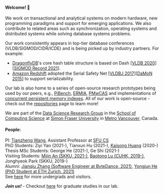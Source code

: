 

#### Welcome! 👋

We work on transactional and analytical systems on modern hardware, new programming paradigms and support for emerging applications. We also contribute to related areas such as synchronization, operating systems and distributed systems while solving database systems problems. 

Our work consistently appears in top-tier database conferences (VLDB/SIGMOD/CIDR/ICDE) and is being picked up by industry partners. For example:
- [DragonflyDB](https://dragonflydb.io/)'s core hash table structure is based on Dash [[VLDB 2020](http://www.vldb.org/pvldb/vol13/p1147-lu.pdf)][[SIGMOD Record 2021](https://sigmodrecord.org/publications/sigmodRecord/2103/pdfs/22_sdh-lu.pdf)].
- [Amazon Redshift](https://aws.amazon.com/pm/redshift/) adopted the Serial Safety Net [[VLDBJ 2017](https://link.springer.com/article/10.1007/s00778-017-0463-8)][[DaMoN 2015](https://dl.acm.org/doi/10.1145/2771937.2771949)] to support serializability.

Our lab is also home to a series of open-source research prototypes being used by our peers, e.g., [PiBench](https://github.com/sfu-dis/pibench), [ERMIA](https://github.com/sfu-dis/ermia), [PMwCAS](https://github.com/microsoft/pmwcas) and implementations of [concurrent persistent memory indexes](https://github.com/sfu-dis/pibench-ep2). All of our work is open-source - check out the [repositories](https://github.com/orgs/sfu-dis/repositories) page to learn more! 




We are part of the [Data Science Research Group](https://data.cs.sfu.ca) in the [School of Computing Science](https://www.sfu.ca/computing.html) at [Simon Fraser University](https://www.sfu.ca/) in [Metro Vancouver](https://en.wikipedia.org/wiki/Greater_Vancouver), Canada. 

#### People:

PI: [Tianzheng Wang](https://www.cs.sfu.ca/~tzwang), Assistant Professor at [SFU CS](https://www.cs.sfu.ca) <br>
PhD Students: Ziyi Yan (2021-), Tianxun Hu (2021-), [Kaisong Huang](https://kaisonghuang.github.io/) (2020-) <br>
Thesis MSc Students: George He (2021-), Ge Shi (2021-)<br>
Visiting Students: [Mijin An (SKKU, 2021-)](https://meeeejin.github.io/pages/about), [Baotong Lu (CUHK, 2019-)](https://baotonglu.github.io/), Jonghyeok Park (SKKU, 2019-)<br>
Alumni: [Jianqiu Zhang (Software Engineer at ByteDance, 2021)](http://github.com/VOID001), [Yongjun He (PhD Student at ETH Zurich, 2021)](https://yongjunhe.github.io) <br>
See [here](https://www.cs.sfu.ca/~tzwang/students.html) for more undergrads and visitors.

***Join us!*** - Checkout [here](https://www.cs.sfu.ca/~tzwang/prospective.html) for graduate studies in our lab.
